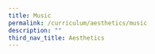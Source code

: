 ```yaml
---
title: Music
permalink: /curriculum/aesthetics/music
description: ""
third_nav_title: Aesthetics
---
```

